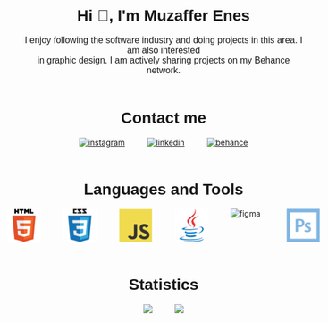 <div class="container" style="height: 100%; width: 100%;">
        <h1 style="text-align: center; font-family: sans-serif;">Hi 👋, I'm Muzaffer Enes</h1>
        <p style="text-align: center; font-family: sans-serif; font-size: 16px;">I enjoy following the software industry and doing projects in this area. I am also interested <br>in graphic design. I am actively sharing projects on my Behance network.</p>
        <h1 style="text-align: center; font-family: sans-serif; margin-top: 60px;">Contact me</h1>
        <div class="social-media" style="display: flex; justify-content: center; align-items: center; flex-direction: row; column-gap: 40px;">
            <a href="https://instagram.com/enesmuzafferr" target="_blank"><img src="https://cdn-icons-png.flaticon.com/512/4494/4494488.png" alt="instagram" style="height: 60px; width: 60px;"></a>
            <a href="https://linkedin.com/in/muzaffer-yildirim" target="_blank"><img src="https://cdn-icons-png.flaticon.com/512/145/145807.png" alt="linkedin" style="height: 60px; width: 60px;"></a>
            <a href="https://www.behance.net/muzafferyldrm" target="_blank"><img src="https://cdn-icons-png.flaticon.com/512/145/145799.png" alt="behance" style="height: 60px; width: 60px;"></a>
        </div>
        <h1 style="text-align: center; font-family: sans-serif; margin-top: 60px;">Languages and Tools</h1>
        <div class="lang-tools" style="display: flex; justify-content: center; align-items: center; flex-direction: row; column-gap: 40px;">
            <img src="https://raw.githubusercontent.com/devicons/devicon/master/icons/html5/html5-original-wordmark.svg" alt="html5" width="60" height="60"/>
            <img src="https://raw.githubusercontent.com/devicons/devicon/master/icons/css3/css3-original-wordmark.svg" alt="css3" width="60" height="60"/>
            <img src="https://raw.githubusercontent.com/devicons/devicon/master/icons/javascript/javascript-original.svg" alt="javascript" width="60" height="60"/>
            <img src="https://raw.githubusercontent.com/devicons/devicon/master/icons/java/java-original.svg" alt="java" width="60" height="60"/>
            <img src="https://www.vectorlogo.zone/logos/figma/figma-icon.svg" alt="figma" width="60" height="60"/>
            <img src="https://raw.githubusercontent.com/devicons/devicon/master/icons/photoshop/photoshop-line.svg" alt="photoshop" width="60" height="60"/>
        </div>
        <h1 style="text-align: center; font-family: sans-serif; margin-top: 60px;">Statistics</h1>
        <div class="stats" style="display: flex; justify-content: center; flex-direction: row; column-gap: 40px;">
           <img src="https://github-readme-stats.vercel.app/api/top-langs/?username=enesmuzaffer22&hide_border=true&layout=compact" align="left" style="width: auto" />
            <img src="https://github-readme-stats.vercel.app/api?username=enesmuzaffer22&show_icons=true&count_private=true&hide_border=true" align="left" style="width: auto" />
        </div>
    </div>
